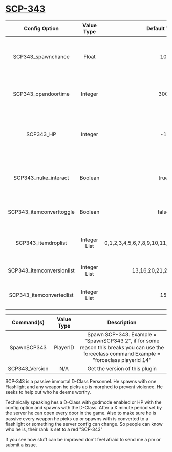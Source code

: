 # [SCP-343](http://www.scp-wiki.net/scp-343)

| Config Option              | Value Type      | Default Value | Description |
|   :---:                    |     :---:       |    :---:      |    :---:    |
| SCP343_spawnchance         | Float           | 10            | Percent chance for SPC-343 to spawn at the start of the round. |
| SCP343_opendoortime        | Integer         | 300           | How many seconds till SCP-343 can open any door.               |
| SCP343_HP                  | Integer         | -1            | How much health should SCP-343 have, set to -1 for GodMode.    | 
| SCP343_nuke_interact       | Boolean         | true          | Should SCP-343 beable to interact with the nuke?               |
| SCP343_itemconverttoggle   | Boolean         | false         | Should SPC-343 convert items?                                  |
| SCP343_itemdroplist        | Integer List    | 0,1,2,3,4,5,6,7,8,9,10,11,14,17,19,22,27,28,29 | What items SCP-343 drops instead of picking up.|
| SCP343_itemconversionlist  | Integer List    | 13,16,20,21,23,24,25,26 | What items SCP-343 converts. |
| SCP343_itemconvertedlist   | Integer List    | 15         | What a item should be converted to.       |

| Command(s)                 | Value Type      | Description                              |
|   :---:                    |     :---:       |    :---:                                 |
| SpawnSCP343                | PlayerID        | Spawn SCP-343. Example = "SpawnSCP343 2", if for some reason this breaks you can use the forceclass command Example = "forceclass playerid 14"|
| SCP343_Version             | N/A             | Get the version of this plugin           |

SCP-343 is a passive immortal D-Class Personnel. He spawns with one Flashlight and any weapon he picks up is morphed to prevent violence. He seeks to help out who he deems worthy. 

Technically speaking hes a D-Class with godmode enabled or HP with the config option and spawns with the D-Class. After a X minute period set by the server he can open every door in the game. Also to make sure he is passive every weapon he picks up or spawns with is converted to a flashlight or something the server config can change. So people can know who he is, their rank is set to a red "SCP-343"


If you see how stuff can be improved don't feel afraid to send me a pm or submit a issue.
